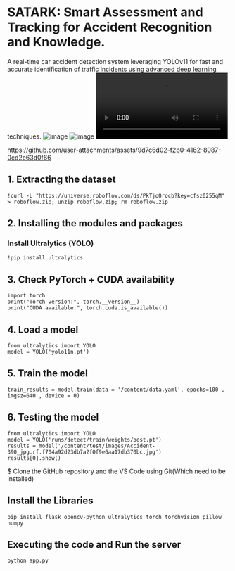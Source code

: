 # SATARK: Smart Assessment and Tracking for Accident Recognition and Knowledge.
A real-time car accident detection system leveraging YOLOv11 for fast and accurate identification of traffic incidents using advanced deep learning techniques.
![image](https://github.com/user-attachments/assets/1e8b142a-8b4c-4a71-b3f0-4439181fa61e)
![image](https://github.com/user-attachments/assets/1e8b142a-8b4c-4a71-b3f0-4439181fa61e)
![video](https://github.com/Pratima971/New_repo/blob/main/vid_4.avi)

https://github.com/user-attachments/assets/9d7c6d02-f2b0-4162-8087-0cd2e63d0f66
## 1. Extracting the dataset
```
!curl -L "https://universe.roboflow.com/ds/PkTjo0rocb?key=cfsz0255qM" > roboflow.zip; unzip roboflow.zip; rm roboflow.zip
```
## 2. Installing the modules and packages
### Install Ultralytics (YOLO)
```
!pip install ultralytics
```
## 3. Check PyTorch + CUDA availability
```
import torch
print("Torch version:", torch.__version__)
print("CUDA available:", torch.cuda.is_available())
```
## 4. Load a model
```
from ultralytics import YOLO
model = YOLO('yolo11n.pt')
```
## 5. Train the model
```
train_results = model.train(data = '/content/data.yaml', epochs=100 , imgsz=640 , device = 0)
```
## 6. Testing the model
```
from ultralytics import YOLO
model = YOLO('runs/detect/train/weights/best.pt')
results = model('/content/test/images/Accident-390_jpg.rf.f704a92d23db7a2f0f9e6aa17db370bc.jpg')
results[0].show()
```
$ Clone the GitHub repository and the VS Code using Git(Which need to be installed)
## Install the Libraries
```
pip install flask opencv-python ultralytics torch torchvision pillow numpy
```
## Executing the code and Run the server
```
python app.py
```
